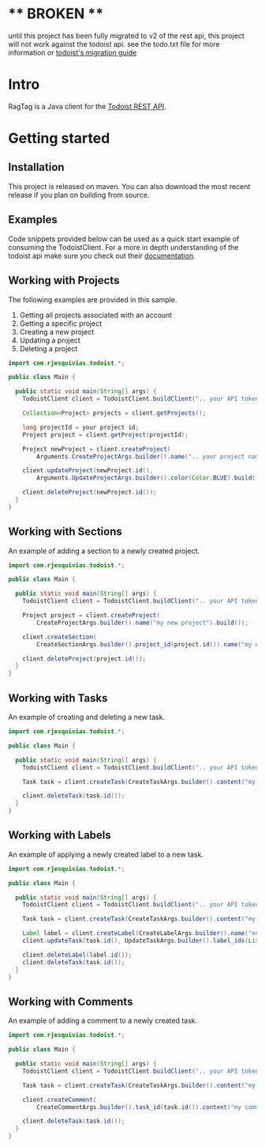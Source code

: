 # ** BROKEN **

until this project has been fully migrated to v2 of the rest api, this project will not work against the todoist api.
see the todo.txt file for more information or [todoist's migration guide](ttps://developer.todoist.com/rest/v2/#migrating-from-v1)

# Intro

RagTag is a Java client for the [Todoist REST API](https://developer.todoist.com/rest/v1/#overview).

# Getting started

## Installation

This project is released on maven. You can also download the most recent release if you plan on
building from source.

## Examples

Code snippets provided below can be used as a quick start example of consuming the TodoistClient.
For a more in depth understanding of the todoist api make sure you check out
their [documentation](https://developer.todoist.com/guides/#developing-with-todoist).

## Working with Projects

The following examples are provided in this sample.

1. Getting all projects associated with an account
2. Getting a specific project
3. Creating a new project
4. Updating a project
5. Deleting a project

```java
import com.rjesquivias.todoist.*;

public class Main {

  public static void main(String[] args) {
    TodoistClient client = TodoistClient.buildClient(".. your API token ..");

    Collection<Project> projects = client.getProjects();

    long projectId = your project id;
    Project project = client.getProject(projectId);

    Project newProject = client.createProject(
        Arguments.CreateProjectArgs.builder().name(".. your project name ..").build());

    client.updateProject(newProject.id(),
        Arguments.UpdateProjectArgs.builder().color(Color.BLUE).build());

    client.deleteProject(newProject.id());
  }
}
```

## Working with Sections

An example of adding a section to a newly created project.

```java
import com.rjesquivias.todoist.*;

public class Main {

  public static void main(String[] args) {
    TodoistClient client = TodoistClient.buildClient(".. your API token ..");

    Project project = client.createProject(
        CreateProjectArgs.builder().name("my new project").build());

    client.createSection(
        CreateSectionArgs.builder().project_id(project.id()).name("my new section").build());

    client.deleteProject(project.id());
  }
}
```

## Working with Tasks

An example of creating and deleting a new task.

```java
import com.rjesquivias.todoist.*;

public class Main {

  public static void main(String[] args) {
    TodoistClient client = TodoistClient.buildClient(".. your API token ..");

    Task task = client.createTask(CreateTaskArgs.builder().content("my new task").build());

    client.deleteTask(task.id());
  }
}
```

## Working with Labels

An example of applying a newly created label to a new task.

```java
import com.rjesquivias.todoist.*;

public class Main {

  public static void main(String[] args) {
    TodoistClient client = TodoistClient.buildClient(".. your API token ..");

    Task task = client.createTask(CreateTaskArgs.builder().content("my new task").build());

    Label label = client.createLabel(CreateLabelArgs.builder().name("new label").build());
    client.updateTask(task.id(), UpdateTaskArgs.builder().label_ids(List.of(label.id())).build());

    client.deleteLabel(label.id());
    client.deleteTask(task.id());
  }
}
```

## Working with Comments

An example of adding a comment to a newly created task.

```java
import com.rjesquivias.todoist.*;

public class Main {

  public static void main(String[] args) {
    TodoistClient client = TodoistClient.buildClient(".. your API token ..");

    Task task = client.createTask(CreateTaskArgs.builder().content("my new task").build());

    client.createComment(
        CreateCommentArgs.builder().task_id(task.id()).content("my comment").build());

    client.deleteTask(task.id());
  }
}
```